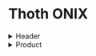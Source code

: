 # Thoth ONIX

<details>
    <summary>Header</summary>
    <table>
        <tr>
            <td>File information</td>
        </tr>
        <tr>
            <td>Required</td>
        </tr>
    </table>
    <details>
        <summary>Sender</summary>
        <table>
            <tr>
                <td>Information about the entity sending the file</td>
            </tr>
            <tr>
                <td>Required</td>
            </tr>
        </table>
        <details>
            <summary>SenderName</summary>
            <table>
                <tr>
                    <td>The name of the entity sending the file</td>
                </tr>
                <tr>
                    <td>Required</td>
                </tr>
            </table>
        </details>
        <details>
            <summary>EmailAddress</summary>
            <table>
                <tr>
                    <td>Email address of contact at sending entity</td>
                </tr>
                <tr>
                    <td>Required</td>
                </tr>
            </table>
        </details>
    </details>
    <details>
        <summary>SentDateTime</summary>
        <table>
            <tr>
                <td>Specifies the date and time when the file is being sent.<br>
                YYYYMMDDThhmmss (Date e time) format recommended</td>
            </tr>
            <tr>
                <td>Required</td>
            </tr>
        </table>
    </details>
</details>
<details>
    <summary>Product</summary>
    <table>
        <tr>
            <td>Information about the publication</td>
        </tr>
        <tr>
            <td>Required, repeatable</td>
        </tr>
    </table>
    <details>
        <summary>RecordReference</summary>
        <table>
            <tr>
                <td>Unique and permanent identifier the record information</td>
            </tr>
            <tr>
                <td>Required</td>
            </tr>
        </table>
    </details>
    <details>
        <summary>NotificationType</summary>
        <table>
            <tr>
                <td>Indicates the type of notification or update which you are sending<br>
                Default: 03 (Notification confirmed on publication)</td>
            </tr>
            <tr>
                <td>Required</td>
            </tr>
        </table>
    </details>
    <details>
        <summary>ProductIdentifier</summary>
        <details>
            <summary>ProductIDType</summary>
        </details>
        <details>
            <summary>IDTypeName</summary>
        </details>
        <details>
            <summary>IDValue</summary>
        </details>
    </details>
    <details>
        <summary>DescriptiveDetail</summary>
        <details>
            <summary>ProductComposition</summary>
        </details>
        <details>
            <summary>ProductForm</summary>
        </details>
        <details>
            <summary>ProductFormDetail</summary>
        </details>
        <details>
            <summary>PrimaryContentType</summary>
        </details>
        <details>
            <summary>Measure</summary>
            <details>
                <summary>MeasureType</summary>
            </details>
            <details>
                <summary>Measurement</summary>
            </details>
            <details>
                <summary>MeasureUnitCode</summary>
            </details>
        </details>
        <details>
            <summary>EpubLicense</summary>
            <details>
                <summary>EpubLicenseName</summary>
            </details>
            <details>
                <summary>EpubLicenseExpression</summary>
                <details>
                    <summary>EpubLicenseExpressionType</summary>
                </details>
                <details>
                    <summary>EpubLicenseExpressionLink</summary>
                </details>
            </details>  
        </details>
        <details>
            <summary>TitleDetail</summary>
            <details>
                <summary>TitleType</summary>
            </details>
            <details>
                <summary>TitleElement</summary>
                <details>
                    <summary>TitleElementLevel</summary>
                </details>
                <details>
                    <summary>TitleText</summary>
                </details>
                <details>
                    <summary>Subtitle</summary>
                </details>
            </details>
        </details>
        <details>
            <summary>Contributor</summary>
            <details>
                <summary>SequenceNumber</summary>
            </details>
            <details>
                <summary>ContributorRole</summary>
            </details>
            <details>
                <summary>NameIdentifier</summary>
                <details>
                    <summary>NameIDType</summary>
                </details>
                <details>
                    <summary>IDValue</summary>
                </details>
            </details>
            <details>
                <summary>PersonName</summary>
            </details>
            <details>
                <summary>NamesBeforeKey</summary>
            </details>
            <details>
                <summary>KeyNames</summary>
            </details>
            <details>
                <summary>ProfessionalAffiliation</summary>
                <details>
                    <summary>ProfessionalPosition</summary>
                </details>
                <details>
                    <summary>Affiliation</summary>
                </details>
            </details>
            <details>
                <summary>BiographicalNote</summary>
            </details>
            <details>
                <summary>Website</summary>
                <details>
                    <summary>WebsiteRole</summary>
                </details>
                <details>
                    <summary>WebsiteDescription</summary>
                </details>
                <details>
                    <summary>WebsiteLink</summary>
                </details>
            </details>
        </details>
        <details>
            <summary>Edition</summary>
            <details>
                <summary>EditionNumber</summary>
            </details>
        </details>
        <details>
            <summary>Language</summary>
            <details>
                <summary>LanguageRole</summary>
            </details>
            <details>
                <summary>LanguageCode</summary>
            </details>
        </details>
        <details>
            <summary>Extent</summary>
            <details>
                <summary>ExtentType</summary>
            </details>
            <details>
                <summary>ExtentValue</summary>
            </details>
            <details>
                <summary>ExtentUnit</summary>
            </details>
        </details>
        <details>
            <summary>IllustrationsNote</summary>
        </details>
        <details>
            <summary>AncillaryContent</summary>
            <details>
                <summary>AncillaryContentType</summary>
            </details>
            <details>
                <summary>AncillaryContentDescription</summary>
            </details>
            <details>
                <summary>Number</summary>
            </details>
        </details>
        <details>
            <summary>Subject</summary>
            <details>
                <summary>MainSubject</summary>
            </details>
            <details>
                <summary>SubjectSchemeIdentifier</summary>
            </details>
            <details>
                <summary>SubjectHeadingText</summary>
            </details>
            <details>
                <summary>SubjectCode</summary>
            </details>
        </details>
        <details>
            <summary>Audience</summary>
            <details>
                <summary>AudienceCodeType</summary>
            </details>
            <details>
                <summary>AudienceCodeValue</summary>
            </details>
        </details>
    </details>
    <details>
        <summary>CollateralDetail</summary>
        <details>
            <summary>TextContent</summary>
            <details>
                <summary>TextType</summary>
            </details>
            <details>
                <summary>ContentAudience</summary>
            </details>
            <details>
                <summary>Text</summary>
            </details>
        </details>
        <details>
            <summary>SupportingResource</summary>
            <details>
                <summary>ResourceContentType</summary>
            </details>
            <details>
                <summary>ContentAudience</summary>
            </details>
            <details>
                <summary>ResourceMode</summary>
            </details>
            <details>
                <summary>ResourceFeature</summary>
                <details>
                    <summary>ResourceFeatureType</summary>
                </details>
                <details>
                    <summary>FeatureNote</summary>
                </details>
            </details>
            <details>
                <summary>ResourceVersion</summary>
                <details>
                    <summary>ResourceForm</summary>
                </details>
                <details>
                    <summary>ResourceLink</summary>
                </details>
            </details>
        </details>
    </details>
    <details>
        <summary>ContentDetail</summary>
        <details>
            <summary>ContentItem</summary>
            <details>
                <summary>LevelSequenceNumber</summary>
            </details>
        </details>
        <details>
            <summary>TextItem</summary>
            <details>
                <summary>TextItemType</summary>
            </details>
            <details>
                <summary>TextItemIdentifier</summary>
                <details>
                    <summary>TextItemIDType</summary>
                </details>
                <details>
                    <summary>IDValue</summary>
                </details>
            </details>
        </details>
        <details>
            <summary>PageRun</summary>
            <details>
                <summary>FirstPageNumber</summary>
            </details>
            <details>
                <summary>LastPageNumber</summary>
            </details>
        </details>
        <details>
            <summary>NumberOfPages</summary>
        </details>
    </details>
    <details>
        <summary>PublishingDetail</summary>
        <details>
            <summary>Imprint</summary>
            <details>
                <summary>ImprintName</summary>
                <details>
                    <summary>ImprintIdentifier</summary>
                    <details>
                        <summary>ImprintIDType</summary>
                    </details>
                    <details>
                        <summary>IDTypeName</summary>
                    </details>
                    <details>
                        <summary>IDValue</summary>
                    </details>
                </details>
            </details>
        </details>
        <details>
            <summary>Publisher</summary>
            <details>
                <summary>PublishingRole</summary>
            </details>
            <details>
                <summary>PublisherIdentifier</summary>
                <details>
                    <summary>PublisherIDType</summary>
                </details>
                <details>
                    <summary>IDValue</summary>
                </details>
            </details>
            <details>
                <summary>PublisherName</summary>
            </details>
            <details>
                <summary>Website</summary>
                <details>
                    <summary>WebsiteRole</summary>
                </details>
                <details>
                    <summary>WebsiteDescription</summary>
                </details>
                <details>
                    <summary>WebsiteLink</summary>
                </details>
            </details>
            <details>
                <summary>Funding</summary>
                <details>
                    <summary>FundingIdentifier</summary>
                    <details>
                        <summary>FundingIDType</summary>
                    </details>
                    <details>
                        <summary>IDTypeName</summary>
                    </details>
                    <details>
                        <summary>IDValue</summary>
                    </details>
                </details>
            </details>
        </details>
        <details>
            <summary>CityOfPublication</summary>
        </details>
        <details>
            <summary>PublishingStatus</summary>
        </details>
        <details>
            <summary>PublishingDate</summary>
            <details>
                <summary>PublishingDateRole</summary>
            </details>
            <details>
                <summary>Date</summary>
            </details>
        </details>
        <details>
            <summary>CopyrightStatement</summary>
            <details>
                <summary>CopyrightOwner</summary>
                <details>
                    <summary>PersonName</summary>
                </details>
            </details>
        </details>
        <details>
            <summary>SalesRights</summary>
            <details>
                <summary>SalesRightsType</summary>
            </details>
            <details>
                <summary>Territory</summary>
                <details>
                    <summary>RegionsIncluded</summary>
                </details>
            </details>
        </details>
    </details>
    <details>
        <summary>RelatedMaterial</summary>
        <details>
            <summary>RelatedWork</summary>
            <details>
                <summary>WorkRelationCode</summary>
            </details>
            <details>
                <summary>WorkIdentifier</summary>
                <details>
                    <summary>WorkIDType</summary>
                </details>
                <details>
                    <summary>IDValue</summary>
                </details>
            </details>
        </details>
        <details>
            <summary>RelatedProduct</summary>
            <details>
                <summary>ProductRelationCode</summary>
            </details>
            <details>
                <summary>ProductIdentifier</summary>
                <details>
                    <summary>ProductIDType</summary>
                </details>
                <details>
                    <summary>IDTypeName</summary>
                </details>
                <details>
                    <summary>IDValue</summary>
                </details>
            </details>
        </details>
    </details>
    <details>
        <summary>ProductSupply</summary>
        <details>
            <summary>Market</summary>
            <details>
                <summary>Territory</summary>
                <details>
                    <summary>RegionsIncluded</summary>
                </details>
            </details>
        </details>
        <details>
            <summary>SupplyDetail</summary>
            <details>
                <summary>Supplier</summary>
                <details>
                    <summary>SupplierRole</summary>
                </details>
                <details>
                    <summary>SupplierName</summary>
                </details>
                <details>
                    <summary>Website</summary>
                    <details>
                        <summary>WebsiteRole</summary>
                    </details>
                    <details>
                        <summary>WebsiteDescription</summary>
                    </details>
                    <details>
                        <summary>WebsiteLink</summary>
                    </details>
                </details>
            </details>
            <details>
                <summary>ProductAvailability</summary>
            </details>
            <details>
                <summary>SupplyDate</summary>
                <details>
                    <summary>SupplyDateRole</summary>
                </details>
            </details>
            <details>
                <summary>UnpricedItemType</summary>
            </details>
            <details>
                <summary>Price</summary>
                <details>
                    <summary>PriceType</summary>
                </details>
                <details>
                    <summary>PriceAmount</summary>
                </details>
                <details>
                    <summary>CurrencyCode</summary>
                </details>
                <details>
                    <summary>Territory</summary>
                    <details>
                        <summary>RegionsIncluded</summary>
                    </details>
                </details>
            </details>
        </details>
    </details>
</details>
